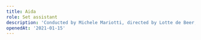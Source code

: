 ```yaml
---
title: Aida
role: Set assistant
description: 'Conducted by Michele Mariotti, directed by Lotte de Beer, set design by Christof Hetzer. Produced by Opéra Bastille, Paris.'
openedAt: '2021-01-15'
---
```


